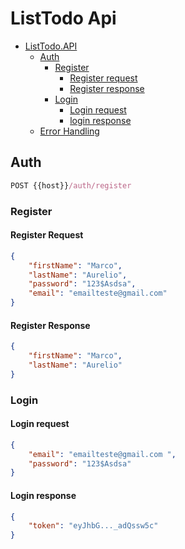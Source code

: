 # ListTodo Api

- [ListTodo.API](#listtodo-api)
    - [Auth](#auth)
        - [Register](#register)
            - [Register request](#register-request)
            - [Register response](#register-response)
        - [Login](#login)
            - [Login request](#login-request)
            - [login response](#login-response)
    - [Error Handling](#error-handling)

## Auth

```js
POST {{host}}/auth/register
```

### Register

#### Register Request
```json
{
    "firstName": "Marco",
    "lastName": "Aurelio",
    "password": "123$Asdsa",
    "email": "emailteste@gmail.com"
}
```

#### Register Response 
```json
{
    "firstName": "Marco",
    "lastName": "Aurelio"
}
```

### Login

#### Login request
```json
{
    "email": "emailteste@gmail.com ",
    "password": "123$Asdsa"
}
```

#### Login response

```json
{
    "token": "eyJhbG..._adQssw5c"
}
```